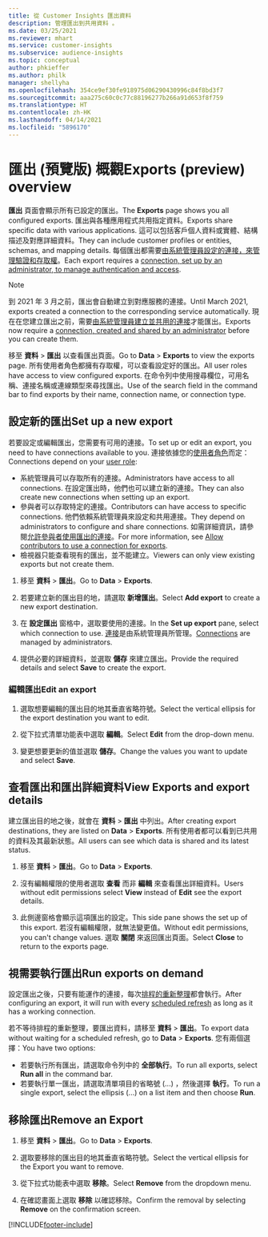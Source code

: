 ```yaml
---
title: 從 Customer Insights 匯出資料
description: 管理匯出到共用資料 。
ms.date: 03/25/2021
ms.reviewer: mhart
ms.service: customer-insights
ms.subservice: audience-insights
ms.topic: conceptual
author: phkieffer
ms.author: philk
manager: shellyha
ms.openlocfilehash: 354ce9ef30fe918975d06290430996c84f8bd3f7
ms.sourcegitcommit: aaa275c60c0c77c88196277b266a91d653f8f759
ms.translationtype: HT
ms.contentlocale: zh-HK
ms.lasthandoff: 04/14/2021
ms.locfileid: "5896170"
---
```

# <a name="exports-preview-overview"></a><span data-ttu-id="2cf50-103">匯出 (預覽版) 概觀</span><span class="sxs-lookup"><span data-stu-id="2cf50-103">Exports (preview) overview</span></span>

<span data-ttu-id="2cf50-104">**匯出** 頁面會顯示所有已設定的匯出。</span><span class="sxs-lookup"><span data-stu-id="2cf50-104">The **Exports** page shows you all configured exports.</span></span> <span data-ttu-id="2cf50-105">匯出與各種應用程式共用指定資料。</span><span class="sxs-lookup"><span data-stu-id="2cf50-105">Exports share specific data with various applications.</span></span> <span data-ttu-id="2cf50-106">這可以包括客戶個人資料或實體、結構描述及對應詳細資料。</span><span class="sxs-lookup"><span data-stu-id="2cf50-106">They can include customer profiles or entities, schemas, and mapping details.</span></span> <span data-ttu-id="2cf50-107">每個匯出都需要[由系統管理員設定的連接，來管理驗證和存取權](connections.md)。</span><span class="sxs-lookup"><span data-stu-id="2cf50-107">Each export requires a [connection, set up by an administrator, to manage authentication and access](connections.md).</span></span>

> [!NOTE]
> <span data-ttu-id="2cf50-108">到 2021 年 3 月之前，匯出會自動建立到對應服務的連接。</span><span class="sxs-lookup"><span data-stu-id="2cf50-108">Until March 2021, exports created a connection to the corresponding service automatically.</span></span> <span data-ttu-id="2cf50-109">現在在您建立匯出之前，需要[由系統管理員建立並共用的連接](connections.md)才能匯出。</span><span class="sxs-lookup"><span data-stu-id="2cf50-109">Exports now require a [connection, created and shared by an administrator](connections.md) before you can create them.</span></span>

<span data-ttu-id="2cf50-110">移至 **資料** > **匯出** 以查看匯出頁面。</span><span class="sxs-lookup"><span data-stu-id="2cf50-110">Go to **Data** > **Exports** to view the exports page.</span></span> <span data-ttu-id="2cf50-111">所有使用者角色都擁有存取權，可以查看設定好的匯出。</span><span class="sxs-lookup"><span data-stu-id="2cf50-111">All user roles have access to view configured exports.</span></span> <span data-ttu-id="2cf50-112">在命令列中使用搜尋欄位，可用名稱、連接名稱或連線類型來尋找匯出。</span><span class="sxs-lookup"><span data-stu-id="2cf50-112">Use of the search field in the command bar to find exports by their name, connection name, or connection type.</span></span>

## <a name="set-up-a-new-export"></a><span data-ttu-id="2cf50-113">設定新的匯出</span><span class="sxs-lookup"><span data-stu-id="2cf50-113">Set up a new export</span></span>

<span data-ttu-id="2cf50-114">若要設定或編輯匯出，您需要有可用的連接。</span><span class="sxs-lookup"><span data-stu-id="2cf50-114">To set up or edit an export, you need to have connections available to you.</span></span> <span data-ttu-id="2cf50-115">連接依據您的[使用者角色](permissions.md)而定：</span><span class="sxs-lookup"><span data-stu-id="2cf50-115">Connections depend on your [user role](permissions.md):</span></span>
- <span data-ttu-id="2cf50-116">系統管理員可以存取所有的連接。</span><span class="sxs-lookup"><span data-stu-id="2cf50-116">Administrators have access to all connections.</span></span> <span data-ttu-id="2cf50-117">在設定匯出時，他們也可以建立新的連接。</span><span class="sxs-lookup"><span data-stu-id="2cf50-117">They can also create new connections when setting up an export.</span></span>
- <span data-ttu-id="2cf50-118">參與者可以存取特定的連接。</span><span class="sxs-lookup"><span data-stu-id="2cf50-118">Contributors can have access to specific connections.</span></span> <span data-ttu-id="2cf50-119">他們依賴系統管理員來設定和共用連接。</span><span class="sxs-lookup"><span data-stu-id="2cf50-119">They depend on administrators to configure and share connections.</span></span> <span data-ttu-id="2cf50-120">如需詳細資訊，請參閱[允許參與者使用匯出的連接](connections.md#allow-contributors-to-use-a-connection-for-exports)。</span><span class="sxs-lookup"><span data-stu-id="2cf50-120">For more information, see [Allow contributors to use a connection for exports](connections.md#allow-contributors-to-use-a-connection-for-exports).</span></span>
- <span data-ttu-id="2cf50-121">檢視器只能查看現有的匯出，並不能建立。</span><span class="sxs-lookup"><span data-stu-id="2cf50-121">Viewers can only view existing exports but not create them.</span></span>

1. <span data-ttu-id="2cf50-122">移至 **資料** > **匯出**。</span><span class="sxs-lookup"><span data-stu-id="2cf50-122">Go to **Data** > **Exports**.</span></span>

1. <span data-ttu-id="2cf50-123">若要建立新的匯出目的地，請選取 **新增匯出**。</span><span class="sxs-lookup"><span data-stu-id="2cf50-123">Select **Add export** to create a new export destination.</span></span>

1. <span data-ttu-id="2cf50-124">在 **設定匯出** 窗格中，選取要使用的連接。</span><span class="sxs-lookup"><span data-stu-id="2cf50-124">In the **Set up export** pane, select which connection to use.</span></span> <span data-ttu-id="2cf50-125">[連接](connections.md)是由系統管理員所管理。</span><span class="sxs-lookup"><span data-stu-id="2cf50-125">[Connections](connections.md) are managed by administrators.</span></span> 

1. <span data-ttu-id="2cf50-126">提供必要的詳細資料，並選取 **儲存** 來建立匯出。</span><span class="sxs-lookup"><span data-stu-id="2cf50-126">Provide the required details and select **Save** to create the export.</span></span>

### <a name="edit-an-export"></a><span data-ttu-id="2cf50-127">編輯匯出</span><span class="sxs-lookup"><span data-stu-id="2cf50-127">Edit an export</span></span>

1. <span data-ttu-id="2cf50-128">選取想要編輯的匯出目的地其垂直省略符號。</span><span class="sxs-lookup"><span data-stu-id="2cf50-128">Select the vertical ellipsis for the export destination you want to edit.</span></span>

1. <span data-ttu-id="2cf50-129">從下拉式清單功能表中選取 **編輯**。</span><span class="sxs-lookup"><span data-stu-id="2cf50-129">Select **Edit** from the drop-down menu.</span></span>

1. <span data-ttu-id="2cf50-130">變更想要更新的值並選取 **儲存**。</span><span class="sxs-lookup"><span data-stu-id="2cf50-130">Change the values you want to update and select **Save**.</span></span>

## <a name="view-exports-and-export-details"></a><span data-ttu-id="2cf50-131">查看匯出和匯出詳細資料</span><span class="sxs-lookup"><span data-stu-id="2cf50-131">View Exports and export details</span></span>

<span data-ttu-id="2cf50-132">建立匯出目的地之後，就會在 **資料** > **匯出** 中列出。</span><span class="sxs-lookup"><span data-stu-id="2cf50-132">After creating export destinations, they are listed on **Data** > **Exports**.</span></span> <span data-ttu-id="2cf50-133">所有使用者都可以看到已共用的資料及其最新狀態。</span><span class="sxs-lookup"><span data-stu-id="2cf50-133">All users can see which data is shared and its latest status.</span></span>

1. <span data-ttu-id="2cf50-134">移至 **資料** > **匯出**。</span><span class="sxs-lookup"><span data-stu-id="2cf50-134">Go to **Data** > **Exports**.</span></span>

1. <span data-ttu-id="2cf50-135">沒有編輯權限的使用者選取 **查看** 而非 **編輯** 來查看匯出詳細資料。</span><span class="sxs-lookup"><span data-stu-id="2cf50-135">Users without edit permissions select **View** instead of **Edit** see the export details.</span></span>

1. <span data-ttu-id="2cf50-136">此側邊窗格會顯示這項匯出的設定。</span><span class="sxs-lookup"><span data-stu-id="2cf50-136">This side pane shows the set up of this export.</span></span> <span data-ttu-id="2cf50-137">若沒有編輯權限，就無法變更值。</span><span class="sxs-lookup"><span data-stu-id="2cf50-137">Without edit permissions, you can't change values.</span></span> <span data-ttu-id="2cf50-138">選取 **關閉** 來返回匯出頁面。</span><span class="sxs-lookup"><span data-stu-id="2cf50-138">Select **Close** to return to the exports page.</span></span>

## <a name="run-exports-on-demand"></a><span data-ttu-id="2cf50-139">視需要執行匯出</span><span class="sxs-lookup"><span data-stu-id="2cf50-139">Run exports on demand</span></span>

<span data-ttu-id="2cf50-140">設定匯出之後，只要有能運作的連接，每次[排程的重新整理](system.md#schedule-tab)都會執行。</span><span class="sxs-lookup"><span data-stu-id="2cf50-140">After configuring an export, it will run with every [scheduled refresh](system.md#schedule-tab) as long as it has a working connection.</span></span>

<span data-ttu-id="2cf50-141">若不等待排程的重新整理，要匯出資料，請移至 **資料** > **匯出**。</span><span class="sxs-lookup"><span data-stu-id="2cf50-141">To export data without waiting for a scheduled refresh, go to **Data** > **Exports**.</span></span> <span data-ttu-id="2cf50-142">您有兩個選擇：</span><span class="sxs-lookup"><span data-stu-id="2cf50-142">You have two options:</span></span>

- <span data-ttu-id="2cf50-143">若要執行所有匯出，請選取命令列中的 **全部執行**。</span><span class="sxs-lookup"><span data-stu-id="2cf50-143">To run all exports, select **Run all** in the command bar.</span></span> 
- <span data-ttu-id="2cf50-144">若要執行單一匯出，請選取清單項目的省略號 (...) ，然後選擇 **執行**。</span><span class="sxs-lookup"><span data-stu-id="2cf50-144">To run a single export, select the ellipsis (...) on a list item and then choose **Run**.</span></span>

## <a name="remove-an-export"></a><span data-ttu-id="2cf50-145">移除匯出</span><span class="sxs-lookup"><span data-stu-id="2cf50-145">Remove an Export</span></span>

1. <span data-ttu-id="2cf50-146">移至 **資料** > **匯出**。</span><span class="sxs-lookup"><span data-stu-id="2cf50-146">Go to **Data** > **Exports**.</span></span>

1. <span data-ttu-id="2cf50-147">選取要移除的匯出目的地其垂直省略符號。</span><span class="sxs-lookup"><span data-stu-id="2cf50-147">Select the vertical ellipsis for the Export you want to remove.</span></span>

1. <span data-ttu-id="2cf50-148">從下拉式功能表中選取 **移除**。</span><span class="sxs-lookup"><span data-stu-id="2cf50-148">Select **Remove** from the dropdown menu.</span></span>

1. <span data-ttu-id="2cf50-149">在確認畫面上選取 **移除** 以確認移除。</span><span class="sxs-lookup"><span data-stu-id="2cf50-149">Confirm the removal by selecting **Remove** on the confirmation screen.</span></span>


[!INCLUDE[footer-include](../includes/footer-banner.md)]
